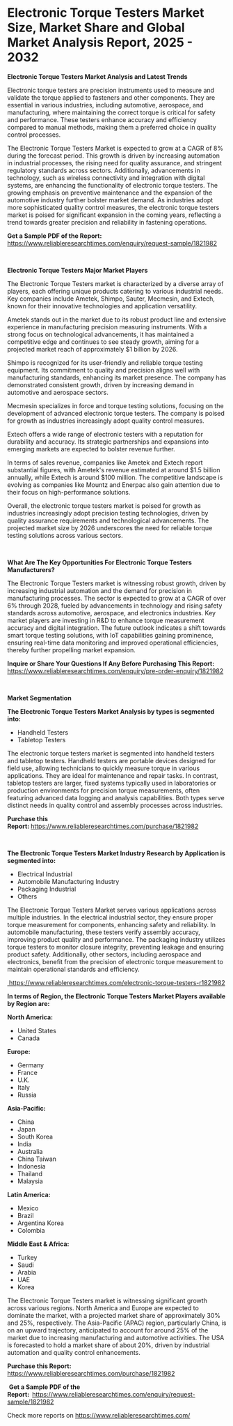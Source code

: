<p><h1>Electronic Torque Testers Market Size, Market Share and Global Market Analysis Report, 2025 - 2032</h1></p><p><strong>Electronic Torque Testers Market Analysis and Latest Trends</strong></p>
<p><p>Electronic torque testers are precision instruments used to measure and validate the torque applied to fasteners and other components. They are essential in various industries, including automotive, aerospace, and manufacturing, where maintaining the correct torque is critical for safety and performance. These testers enhance accuracy and efficiency compared to manual methods, making them a preferred choice in quality control processes.</p><p>The Electronic Torque Testers Market is expected to grow at a CAGR of 8% during the forecast period. This growth is driven by increasing automation in industrial processes, the rising need for quality assurance, and stringent regulatory standards across sectors. Additionally, advancements in technology, such as wireless connectivity and integration with digital systems, are enhancing the functionality of electronic torque testers. The growing emphasis on preventive maintenance and the expansion of the automotive industry further bolster market demand. As industries adopt more sophisticated quality control measures, the electronic torque testers market is poised for significant expansion in the coming years, reflecting a trend towards greater precision and reliability in fastening operations.</p></p>
<p><strong>Get a Sample PDF of the Report:&nbsp;</strong> <a href="https://www.reliableresearchtimes.com/enquiry/request-sample/1821982?utm_campaign=2771&utm_medium=2&utm_source=Github&utm_content=ia&utm_term=09042025&utm_id=electronic-torque-testers">https://www.reliableresearchtimes.com/enquiry/request-sample/1821982</a></p>
<p>&nbsp;</p>
<p><strong>Electronic Torque Testers Major Market Players</strong></p>
<p><p>The Electronic Torque Testers market is characterized by a diverse array of players, each offering unique products catering to various industrial needs. Key companies include Ametek, Shimpo, Sauter, Mecmesin, and Extech, known for their innovative technologies and application versatility.</p><p>Ametek stands out in the market due to its robust product line and extensive experience in manufacturing precision measuring instruments. With a strong focus on technological advancements, it has maintained a competitive edge and continues to see steady growth, aiming for a projected market reach of approximately $1 billion by 2026.</p><p>Shimpo is recognized for its user-friendly and reliable torque testing equipment. Its commitment to quality and precision aligns well with manufacturing standards, enhancing its market presence. The company has demonstrated consistent growth, driven by increasing demand in automotive and aerospace sectors.</p><p>Mecmesin specializes in force and torque testing solutions, focusing on the development of advanced electronic torque testers. The company is poised for growth as industries increasingly adopt quality control measures.</p><p>Extech offers a wide range of electronic testers with a reputation for durability and accuracy. Its strategic partnerships and expansions into emerging markets are expected to bolster revenue further.</p><p>In terms of sales revenue, companies like Ametek and Extech report substantial figures, with Ametek's revenue estimated at around $1.5 billion annually, while Extech is around $100 million. The competitive landscape is evolving as companies like Mountz and Enerpac also gain attention due to their focus on high-performance solutions.</p><p>Overall, the electronic torque testers market is poised for growth as industries increasingly adopt precision testing technologies, driven by quality assurance requirements and technological advancements. The projected market size by 2026 underscores the need for reliable torque testing solutions across various sectors.</p></p>
<p>&nbsp;</p>
<p><strong>What Are The Key Opportunities For Electronic Torque Testers Manufacturers?</strong></p>
<p><p>The Electronic Torque Testers market is witnessing robust growth, driven by increasing industrial automation and the demand for precision in manufacturing processes. The sector is expected to grow at a CAGR of over 6% through 2028, fueled by advancements in technology and rising safety standards across automotive, aerospace, and electronics industries. Key market players are investing in R&D to enhance torque measurement accuracy and digital integration. The future outlook indicates a shift towards smart torque testing solutions, with IoT capabilities gaining prominence, ensuring real-time data monitoring and improved operational efficiencies, thereby further propelling market expansion.</p></p>
<p><strong>Inquire or Share Your Questions If Any Before Purchasing This Report:</strong> <a href="https://www.reliableresearchtimes.com/enquiry/pre-order-enquiry/1821982?utm_campaign=2771&utm_medium=2&utm_source=Github&utm_content=ia&utm_term=09042025&utm_id=electronic-torque-testers">https://www.reliableresearchtimes.com/enquiry/pre-order-enquiry/1821982</a></p>
<p>&nbsp;</p>
<p><strong>Market Segmentation</strong></p>
<p><strong>The Electronic Torque Testers Market Analysis by types is segmented into:</strong></p>
<p><ul><li>Handheld Testers</li><li>Tabletop Testers</li></ul></p>
<p><p>The electronic torque testers market is segmented into handheld testers and tabletop testers. Handheld testers are portable devices designed for field use, allowing technicians to quickly measure torque in various applications. They are ideal for maintenance and repair tasks. In contrast, tabletop testers are larger, fixed systems typically used in laboratories or production environments for precision torque measurements, often featuring advanced data logging and analysis capabilities. Both types serve distinct needs in quality control and assembly processes across industries.</p></p>
<p><strong>Purchase this Report:&nbsp;</strong><a href="https://www.reliableresearchtimes.com/purchase/1821982?utm_campaign=2771&utm_medium=2&utm_source=Github&utm_content=ia&utm_term=09042025&utm_id=electronic-torque-testers">https://www.reliableresearchtimes.com/purchase/1821982</a></p>
<p>&nbsp;</p>
<p><strong>The Electronic Torque Testers Market Industry Research by Application is segmented into:</strong></p>
<p><ul><li>Electrical Industrial</li><li>Automobile Manufacturing Industry</li><li>Packaging Industrial</li><li>Others</li></ul></p>
<p><p>The Electronic Torque Testers Market serves various applications across multiple industries. In the electrical industrial sector, they ensure proper torque measurement for components, enhancing safety and reliability. In automobile manufacturing, these testers verify assembly accuracy, improving product quality and performance. The packaging industry utilizes torque testers to monitor closure integrity, preventing leakage and ensuring product safety. Additionally, other sectors, including aerospace and electronics, benefit from the precision of electronic torque measurement to maintain operational standards and efficiency.</p></p>
<p><a href="https://www.reliableresearchtimes.com/electronic-torque-testers-r1821982?utm_campaign=2771&utm_medium=2&utm_source=Github&utm_content=ia&utm_term=09042025&utm_id=electronic-torque-testers">&nbsp;https://www.reliableresearchtimes.com/electronic-torque-testers-r1821982</a></p>
<p><strong>In terms of Region, the Electronic Torque Testers Market Players available by Region are:</strong></p>
<p>
    <p> <strong> North America: </strong>
        <ul>
            <li>United States</li>
            <li>Canada</li>
        </ul>
        </p> 
    <p> <strong> Europe: </strong>
        <ul>
            <li>Germany</li>
            <li>France</li>
            <li>U.K.</li>
            <li>Italy</li>
            <li>Russia</li>
        </ul>
        </p> 
    <p> <strong> Asia-Pacific: </strong>
        <ul>
            <li>China</li>
            <li>Japan</li>
            <li>South Korea</li>
            <li>India</li>
            <li>Australia</li>
            <li>China Taiwan</li>
            <li>Indonesia</li>
            <li>Thailand</li>
            <li>Malaysia</li>
        </ul>
        </p> 
    <p> <strong> Latin America: </strong>
        <ul>
            <li>Mexico</li>
            <li>Brazil</li>
            <li>Argentina Korea</li>
            <li>Colombia</li>
        </ul>
        </p> 
    <p> <strong> Middle East & Africa: </strong>
        <ul>
            <li>Turkey</li>
            <li>Saudi</li>
            <li>Arabia</li>
            <li>UAE</li>
            <li>Korea</li>
        </ul>
    </p>
    </p>
<p><p>The Electronic Torque Testers market is witnessing significant growth across various regions. North America and Europe are expected to dominate the market, with a projected market share of approximately 30% and 25%, respectively. The Asia-Pacific (APAC) region, particularly China, is on an upward trajectory, anticipated to account for around 25% of the market due to increasing manufacturing and automotive activities. The USA is forecasted to hold a market share of about 20%, driven by industrial automation and quality control enhancements.</p></p>
<p><strong>Purchase this Report: </strong><a href="https://www.reliableresearchtimes.com/purchase/1821982?utm_campaign=2771&utm_medium=2&utm_source=Github&utm_content=ia&utm_term=09042025&utm_id=electronic-torque-testers">https://www.reliableresearchtimes.com/purchase/1821982</a></p>
<p>&nbsp;<strong>Get a Sample PDF of the Report:&nbsp;&nbsp;</strong><a href="https://www.reliableresearchtimes.com/enquiry/request-sample/1821982?utm_campaign=2771&utm_medium=2&utm_source=Github&utm_content=ia&utm_term=09042025&utm_id=electronic-torque-testers">https://www.reliableresearchtimes.com/enquiry/request-sample/1821982</a></p>
<p><strong></strong></p>
<p>Check more reports on <a href="https://www.reliableresearchtimes.com/?utm_campaign=2771&utm_medium=2&utm_source=Github&utm_content=ia&utm_term=09042025&utm_id=electronic-torque-testers">https://www.reliableresearchtimes.com/</a></p>